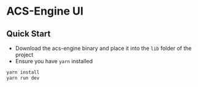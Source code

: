 # ACS-Engine UI

## Quick Start

* Download the acs-engine binary and place it into the `lib` folder of the project
* Ensure you have `yarn` installed

```sh
yarn install
yarn run dev
```

